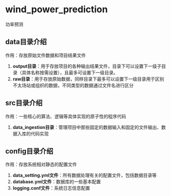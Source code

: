 # wind_power_prediction
功率预测

## data目录介绍
作用：存放原始文件数据和项目结果文件
1. **output目录**：用于存放项目的各种输出结果文件，目录下可以设置下一级子目录（具体名称按需设置），且最多可设置下一级目录。
2. **raw目录**：用于存放原始数据，同样目录下最多可以设置下一级目录用于区别不太场站或组织的数据，不同类型的数据通过文件名进行区分
   
## src目录介绍
作用：一些核心的算法、逻辑等具体实现的原子性的程序代码
1. **data_ingestion目录**：管理项目中那些固定的数据输入和固定的文件输出、数据入库的代码实现

## config目录介绍
作用：存放系统相对静态的配置文件
1. **data_setting.yml文件**：所有数据处理有关的配置文件，包括数据目录等
2. **database.yml文件**：数据库的一些基本配置
3. **logging.conf文件**：系统日志信息配置

